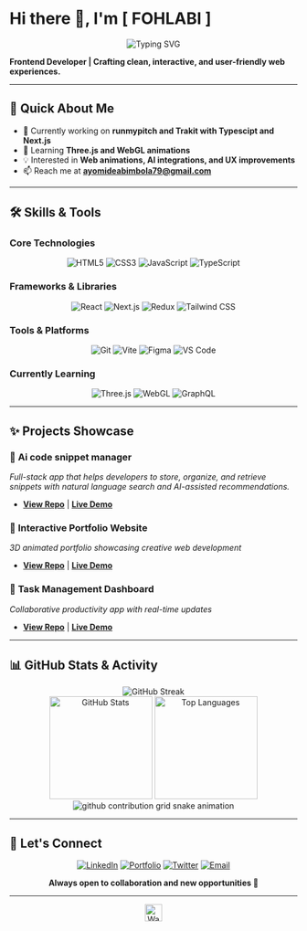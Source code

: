 # Hi there 👋, I'm [ FOHLABI ]

<div align="center">
  <img src="https://readme-typing-svg.herokuapp.com?font=Fira+Code&pause=1000&color=2F81F7&center=true&vCenter=true&width=435&lines=Frontend+Developer;Crafting+clean%2C+interactive%2C+and;user-friendly+web+experiences" alt="Typing SVG" />
</div>

**Frontend Developer | Crafting clean, interactive, and user-friendly web experiences.**

---

## 🚀 Quick About Me

- 🔭 Currently working on **runmypitch and Trakit with Typescipt and Next.js**
- 🌱 Learning **Three.js and WebGL animations**
- 💡 Interested in **Web animations, AI integrations, and UX improvements**
- 📫 Reach me at **[ayomideabimbola79@gmail.com](ayomideabimbola@gmail.com)**

---

## 🛠️ Skills & Tools

### Core Technologies
<div align="center">
  <img src="https://img.shields.io/badge/HTML5-E34F26?style=for-the-badge&logo=html5&logoColor=white" alt="HTML5" />
  <img src="https://img.shields.io/badge/CSS3-1572B6?style=for-the-badge&logo=css3&logoColor=white" alt="CSS3" />
  <img src="https://img.shields.io/badge/JavaScript-F7DF1E?style=for-the-badge&logo=javascript&logoColor=black" alt="JavaScript" />
  <img src="https://img.shields.io/badge/TypeScript-007ACC?style=for-the-badge&logo=typescript&logoColor=white" alt="TypeScript" />
</div>

### Frameworks & Libraries
<div align="center">
  <img src="https://img.shields.io/badge/React-20232A?style=for-the-badge&logo=react&logoColor=61DAFB" alt="React" />
  <img src="https://img.shields.io/badge/Next.js-000000?style=for-the-badge&logo=next.js&logoColor=white" alt="Next.js" />
  <img src="https://img.shields.io/badge/Redux-593D88?style=for-the-badge&logo=redux&logoColor=white" alt="Redux" />
  <img src="https://img.shields.io/badge/Tailwind_CSS-38B2AC?style=for-the-badge&logo=tailwind-css&logoColor=white" alt="Tailwind CSS" />
</div>

### Tools & Platforms
<div align="center">
  <img src="https://img.shields.io/badge/Git-F05032?style=for-the-badge&logo=git&logoColor=white" alt="Git" />
  <img src="https://img.shields.io/badge/Vite-646CFF?style=for-the-badge&logo=vite&logoColor=white" alt="Vite" />
  <img src="https://img.shields.io/badge/Figma-F24E1E?style=for-the-badge&logo=figma&logoColor=white" alt="Figma" />
  <img src="https://img.shields.io/badge/VS_Code-007ACC?style=for-the-badge&logo=visual-studio-code&logoColor=white" alt="VS Code" />
</div>

### Currently Learning
<div align="center">
  <img src="https://img.shields.io/badge/Three.js-000000?style=for-the-badge&logo=three.js&logoColor=white&opacity=0.7" alt="Three.js" />
  <img src="https://img.shields.io/badge/WebGL-990000?style=for-the-badge&logo=webgl&logoColor=white&opacity=0.7" alt="WebGL" />
  <img src="https://img.shields.io/badge/GraphQL-E10098?style=for-the-badge&logo=graphql&logoColor=white&opacity=0.7" alt="GraphQL" />
</div>

---

## ✨ Projects Showcase

### 🚀 **Ai code snippet manager**
*Full-stack app that helps developers to store, organize, and retrieve snippets with natural language search and AI-assisted recommendations.*
- **[View Repo](https://github.com/fohalabi/AI-code-snippet-manager)** | **[Live Demo](https://ai-code-snippet-manager.vercel.app/)**

### 🎨 **Interactive Portfolio Website**
*3D animated portfolio showcasing creative web development*
- **[View Repo](https://github.com/yourusername/portfolio-3d)** | **[Live Demo](https://yourportfolio.com)**

### 📱 **Task Management Dashboard**
*Collaborative productivity app with real-time updates*
- **[View Repo](https://github.com/yourusername/task-dashboard)** | **[Live Demo](https://yourtaskapp.com)**

---

## 📊 GitHub Stats & Activity

<div align="center">
  <img src="https://github-readme-streak-stats.herokuapp.com/?user=fohalabi&theme=dark&hide_border=true" alt="GitHub Streak" />
</div>

<div align="center">
  <img height="180em" src="https://github-readme-stats.vercel.app/api?username=fohalabi&show_icons=true&theme=dark&hide_border=true&include_all_commits=true" alt="GitHub Stats" />
  <img height="180em" src="https://github-readme-stats.vercel.app/api/top-langs/?username=fohalabi&layout=compact&theme=dark&hide_border=true" alt="Top Languages" />
</div>

<div align="center">
  <picture>
    <source media="(prefers-color-scheme: dark)" srcset="https://raw.githubusercontent.com/fohalabi/fohalabi/output/github-contribution-grid-snake-dark.svg">
    <source media="(prefers-color-scheme: light)" srcset="https://raw.githubusercontent.com/fohalabi/fohalabi/output/github-contribution-grid-snake.svg">
    <img alt="github contribution grid snake animation" src="https://raw.githubusercontent.com/fohalabi/fohalabi/output/github-contribution-grid-snake.svg">
  </picture>
</div>

---

## 🤝 Let's Connect

<div align="center">
  
[![LinkedIn](https://img.shields.io/badge/LinkedIn-0077B5?style=for-the-badge&logo=linkedin&logoColor=white)](https://linkedin.com/in/fohalabi)
[![Portfolio](https://img.shields.io/badge/Portfolio-000000?style=for-the-badge&logo=vercel&logoColor=white)](https://yourportfolio.com)
[![Twitter](https://img.shields.io/badge/Twitter-1DA1F2?style=for-the-badge&logo=twitter&logoColor=white)](https://twitter.com/fohlabi)
[![Email](https://img.shields.io/badge/Email-D14836?style=for-the-badge&logo=gmail&logoColor=white)](mailto:ayomideabimbola@gmail.com)

**Always open to collaboration and new opportunities 🚀**

</div>

---

<div align="center">
  <img src="https://media.giphy.com/media/hvRJCLFzcasrR4ia7z/giphy.gif" width="30px" alt="Waving hand"/>
</div>
